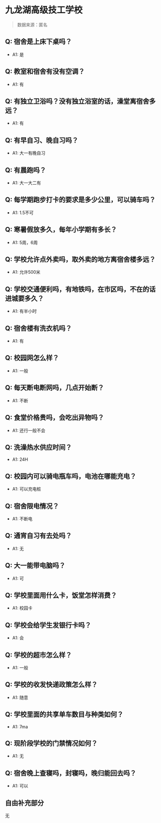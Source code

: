 # 九龙湖高级技工学校

> 数据来源：匿名

## Q: 宿舍是上床下桌吗？

- A1: 是

## Q: 教室和宿舍有没有空调？

- A1: 有

## Q: 有独立卫浴吗？没有独立浴室的话，澡堂离宿舍多远？

- A1: 有

## Q: 有早自习、晚自习吗？

- A1: 大一有晚自习

## Q: 有晨跑吗？

- A1: 大一大二有

## Q: 每学期跑步打卡的要求是多少公里，可以骑车吗？

- A1: 1.5不可

## Q: 寒暑假放多久，每年小学期有多长？

- A1: 5周，6周

## Q: 学校允许点外卖吗，取外卖的地方离宿舍楼多远？

- A1: 允许500米

## Q: 学校交通便利吗，有地铁吗，在市区吗，不在的话进城要多久？

- A1: 有半小时

## Q: 宿舍楼有洗衣机吗？

- A1: 有

## Q: 校园网怎么样？

- A1: 一般

## Q: 每天断电断网吗，几点开始断？

- A1: 不断

## Q: 食堂价格贵吗，会吃出异物吗？

- A1: 还行一般不会

## Q: 洗澡热水供应时间？

- A1: 24H

## Q: 校园内可以骑电瓶车吗，电池在哪能充电？

- A1: 可以充电桩

## Q: 宿舍限电情况？

- A1: 不断电

## Q: 通宵自习有去处吗？

- A1: 无

## Q: 大一能带电脑吗？

- A1: 可

## Q: 学校里面用什么卡，饭堂怎样消费？

- A1: 校园卡

## Q: 学校会给学生发银行卡吗？

- A1: 会

## Q: 学校的超市怎么样？

- A1: 一般

## Q: 学校的收发快递政策怎么样？

- A1: 随意

## Q: 学校里面的共享单车数目与种类如何？

- A1: 7ma

## Q: 现阶段学校的门禁情况如何？

- A1: 无

## Q: 宿舍晚上查寝吗，封寝吗，晚归能回去吗？

- A1: 可以

## 自由补充部分

无